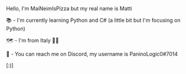 Hello, I'm MaiNeimIsPizza but my real name is Matti

📚 - I'm currently learning Python and C# (a little bit but I'm focusing on Python)

🗺️ - I'm from Italy 🍕🍕

🤙 - You can reach me on Discord, my username is PaninoLogic0#7014

[:)]
